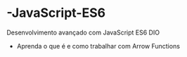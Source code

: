 # -JavaScript-ES6
Desenvolvimento avançado com JavaScript ES6 DIO

- Aprenda o que é e como trabalhar com Arrow Functions
